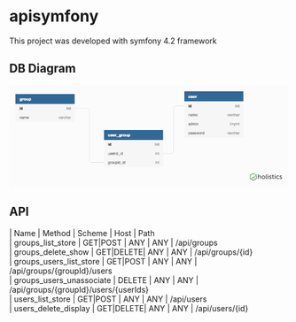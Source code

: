 # apisymfony

This project was developed with symfony 4.2 framework

## DB Diagram
![DB Diagram](https://github.com/lfpimenta/apisymfony/blob/master/docs/er/ER_Model.png)

## API

|  Name                      | Method    |   Scheme  | Host  | Path                                   
|  groups_list_store         | GET|POST  |   ANY     | ANY   | /api/groups                            
|  groups_delete_show        | GET|DELETE|   ANY     | ANY   | /api/groups/{id}                       
|  groups_users_list_store   | GET|POST  |   ANY     | ANY   | /api/groups/{groupId}/users            
|  groups_users_unassociate  | DELETE    |   ANY     | ANY   | /api/groups/{groupId}/users/{userIds}  
|  users_list_store          | GET|POST  |   ANY     | ANY   | /api/users                             
|  users_delete_display      | GET|DELETE|   ANY     | ANY   | /api/users/{id}                    


